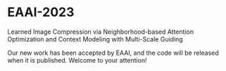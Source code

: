 # EAAI-2023
Learned Image Compression via Neighborhood-based Attention Optimization and Context Modeling with Multi-Scale Guiding

Our new work has been accepted by EAAI, and the code will be released when it is published. Welcome to your attention!
